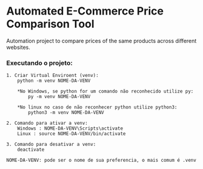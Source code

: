 # Automated E-Commerce Price Comparison Tool
Automation project to compare prices of the same products across different websites.

<h3>Executando o projeto:</h3>
    
    1. Criar Virtual Enviroent (venv):
        python -m venv NOME-DA-VENV

        *No Windows, se python for um comando não reconhecido utilize py:
            py -m venv NOME-DA-VENV
            
        *No linux no caso de não reconhecer python utilize python3:
            python3 -m venv NOME-DA-VENV
    
    2. Comando para ativar a venv:
        Windows : NOME-DA-VENV\Scripts\activate
        Linux : source NOME-DA-VENV/bin/activate

    3. Comando para desativar a venv:
        deactivate

    NOME-DA-VENV: pode ser o nome de sua preferencia, o mais comum é .venv
